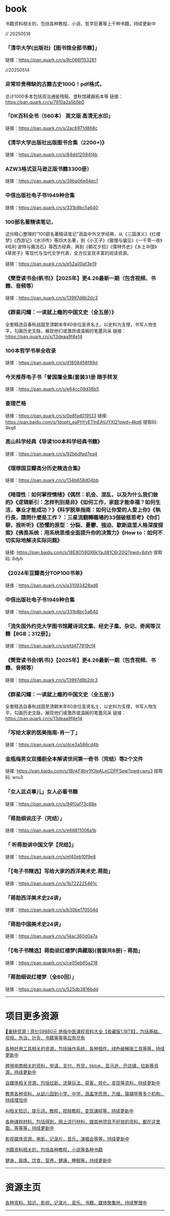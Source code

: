 # book
书籍资料相关的，包括各种教程、小说、哲学巨著等上千种书籍，持续更新中

// 20250516
### 「清华大学(出版社)【图书馆全部书籍】」
链接：https://pan.quark.cn/s/8c066f153281

//20250514

### 非常珍贵稀缺的古籍古史100G！pdf格式，
总计1000多本包括资治通鉴残稿，澄秋馆藏器拓本等
链接：https://pan.quark.cn/s/7910a2a5b5b0

### 「DK百科全书（560本） 英文版 高清无水印」
链接：https://pan.quark.cn/s/2ac6971d868c

### 《清华大学出版社出版图书合集（2200+)》
链接：https://pan.quark.cn/s/84dd12094f4b

### AZW3格式亚马逊正版书籍3300册）
链接：https://pan.quark.cn/s/39ba06e64ec1

### 中信出版社电子书1949种合集
链接：https://pan.quark.cn/s/331b8bc5a640


### 100部名著精读笔记，
这份精心整理的“100部名著精读笔记”涵盖中外文学经典，从《三国演义》《红楼梦》《西游记》《水浒传》等四大名著，到《小王子》《傲慢与偏见》《一千零一夜》《哈利·波特与魔法石》等西方经典，再到《朝花夕拾》《儒林外史》《乡土中国》《草房子》等现代与当代文学代表，全方位呈现丰富的阅读资源。

链接：https://pan.quark.cn/s/e52a00af3e19


### 《樊登读书会(帆书)》【2025年】更4.26最新一期（包含视频、书籍、音频等）
链接：https://pan.quark.cn/s/13997d8b2dc3

### 《群星闪耀：一读就上瘾的中国文史（全五册）》
全套精选自春秋战国至清朝末年60余位圣贤名士，以史料为支撑，书写人物生平，勾画历史文脉，展现他们或激昂或温婉的笔墨风采
链接：https://pan.quark.cn/s/13deaa9f4e14

### 100本哲学书单全收录
链接：https://pan.quark.cn/s/d1808456f89d

### 今天推荐电子书「曾国藩全集(套装31册 随手转发

链接：https://pan.quark.cn/s/e64cc09d36b5


### 查理芒格
链接：https://pan.quark.cn/s/0e8fad019133
链接: https://pan.baidu.com/s/1dopH_eaPhYyETInEAVJYXQ?pwd=4kq6 提取码: 4kq6

### 高山科学经典《导读100本科学经典书籍》
链接：https://pan.quark.cn/s/92bbdfad7ea4

### 《理想国豆瓣高分历史精选合集》
链接：https://pan.quark.cn/s/134b658d04bb

### 《暗理性：如何掌控情绪》《偶然：机会、混乱，以及为什么我们做的》《逻辑新引：怎样判别是非》《如何工作，家庭才能幸福？如何生活，事业才能成功？》《科学脱单指南：如何让你爱的人爱上你》《執行長，請問什麼是工作？：三星流翻轉職場的33個破框思考》《你们聊，我听听》《恐懼的原型︰分裂、憂鬱、強迫、歇斯底里人格深度探索》《佛畏系统：用系统思维全面提升你的决策力》《How to：如何不切实际地解决实际问题》
链接: https://pan.baidu.com/s/18E8O590X6kYaJl81C6r20Q?pwd=8dyh 提取码: 8dyh

### 《2024年豆瓣高分TOP100书单》
链接：https://pan.quark.cn/s/a31093428ad6

### 中信出版社电子书1949种合集
链接：https://pan.quark.cn/s/331b8bc5a640

### 「流失国外约克大学图书馆藏诗词文集、经史子集、杂记、奇闻等汉籍【8GB；312册】」
链接：https://pan.quark.cn/s/efd477919cf4

### 《樊登读书会(帆书)》【2025年】更4.26最新一期（包含视频、书籍、音频等）
链接：https://pan.quark.cn/s/13997d8b2dc3

### 《群星闪耀：一读就上瘾的中国文史（全五册）》
全套精选自春秋战国至清朝末年60余位圣贤名士，以史料为支撑，书写人物生平，勾画历史文脉，展现他们或激昂或温婉的笔墨风采
链接：https://pan.quark.cn/s/13deaa9f4e14

### 「写给大家的医美指南-肖一丁」
链接：https://pan.quark.cn/s/dce3a586cd4b

### 金瓶梅男女双播剧全本解读世间第一奇书（完结）等2个文件
链接: https://pan.baidu.com/s/1BnkF8by1fOIeALeCDPFSew?pwd=wru3 提取码: wru3

### 「女人这点事儿」女人必看书籍
链接：https://pan.quark.cn/s/94f0af73c88e


### 「蒋勋细说庄子（完结）」
链接：https://pan.quark.cn/s/e68811006a1b

### 「 听蒋勋讲中国文学【完结】」
链接：https://pan.quark.cn/s/ef40eb10f9e8

### 「【电子书精选】写给大家的西洋美术史.蒋勋」
链接：https://pan.quark.cn/s/1b722225461c

### 「蒋勋西洋美术史24讲」
链接：https://pan.quark.cn/s/b30be170554d

### 「蒋勋中国美术史24讲」
链接：https://pan.quark.cn/s/14ac360d0a7a

### 「【电子书精选】蒋勋说红楼梦(典藏版)(套装共8册) - 蒋勋」
链接：https://pan.quark.cn/s/ce05eb65a218

### 「蒋勋细说红楼梦（全80回）」
链接：https://pan.quark.cn/s/525db3816bdd


---------------
# 项目更多资源

[🎁重磅资源！原价59880元 绝版中医课程资料大全【收藏版1.18TB】，包括基础、视频、外治、针灸、书籍等等等应有尽有](https://github.com/mswnlz/chinese-traditional)

[各种好用工具相关的资源，包括操作系统，各种插件，绿色破解版工具等等，持续更新中](https://github.com/mswnlz/tools)


[跨境电商相关的资料，申请，支付、外贸，tiktok，亚马逊，开店铺，拉新等资源，持续更新中](https://github.com/mswnlz/cross-border)

[自媒体相关资源，包括拉新，流量玩法、获客，转化、变现等资料，持续更新中](https://github.com/mswnlz/self-media)

[ 教育各种资料，从幼儿园到小学、中学，涵盖学而思，万维、猿辅导等多个机构，持续增加中](https://github.com/mswnlz/edu-knowlege)

[AI相关知识，提示词，教程，视频教程，变现课程等，持续更新中](https://github.com/mswnlz/AIknowledge)

[各种课程材料，包括得到，网上流行材料，跟其他项目不好放的资料，都在这里面，等等等，持续更新中](https://github.com/mswnlz/curriculum)

[影视媒体资源，电影，记录片，音乐，演唱会等等，持续更新中](https://github.com/mswnlz/movies)

[书籍资料相关的，包括各种教程、小说等各种书籍](https://github.com/mswnlz/book)

[健身、锻炼、饮食、营养，健康，睡眠等，持续更新中](https://github.com/mswnlz/healthy)

---------------

# 资源主页
[各种资料、知识、影视、记录片、音乐、书籍、媒体聚集地，持续整理中](https://github.com/mswnlz)

---------------

